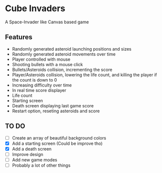 # Cube Invaders

A Space-Invader like Canvas based game

## Features

- Randomly generated asteroid launching positions and sizes
- Randomly generated asteroid movements over time
- Player controlled with mouse
- Shooting bullets with a mouse click
- Bullets/Asteroids collision, incrementing the score
- Player/Asteroids collision, lowering the life count, and killing the player if the count is down to 0
- Increasing difficulty over time
- In real time score displayer
- Life count
- Starting screen
- Death screen displaying last game score
- Restart option, reseting asteroids and score


## TO DO

- [ ] Create an array of beautiful background colors   
- [x] Add a starting screen (Could be improve tho)
- [x] Add a death screen 
- [ ] Improve design
- [ ] Add new game modes
- [ ] Probably a lot of other things
